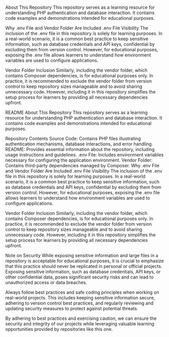 
About This Repository
This repository serves as a learning resource for understanding PHP authentication and database interaction. It contains code examples and demonstrations intended for educational purposes.

Why .env File and Vendor Folder Are Included
.env File Visibility
The inclusion of the .env file in this repository is solely for learning purposes. In a real-world scenario, it is a common best practice to keep sensitive information, such as database credentials and API keys, confidential by excluding them from version control. However, for educational purposes, exposing the .env file allows learners to understand how environment variables are used to configure applications.

Vendor Folder Inclusion
Similarly, including the vendor folder, which contains Composer dependencies, is for educational purposes only. In practice, it is recommended to exclude the vendor folder from version control to keep repository sizes manageable and to avoid sharing unnecessary code. However, including it in this repository simplifies the setup process for learners by providing all necessary dependencies upfront.



README
About This Repository
This repository serves as a learning resource for understanding PHP authentication and database interaction. It contains code examples and demonstrations intended for educational purposes.

Repository Contents
Source Code: Contains PHP files illustrating authentication mechanisms, database interactions, and error handling.
README: Provides essential information about the repository, including usage instructions and guidelines.
.env File: Includes environment variables necessary for configuring the application environment.
Vendor Folder: Contains third-party dependencies managed by Composer.
Why .env File and Vendor Folder Are Included
.env File Visibility
The inclusion of the .env file in this repository is solely for learning purposes. In a real-world scenario, it is a common best practice to keep sensitive information, such as database credentials and API keys, confidential by excluding them from version control. However, for educational purposes, exposing the .env file allows learners to understand how environment variables are used to configure applications.

Vendor Folder Inclusion
Similarly, including the vendor folder, which contains Composer dependencies, is for educational purposes only. In practice, it is recommended to exclude the vendor folder from version control to keep repository sizes manageable and to avoid sharing unnecessary code. However, including it in this repository simplifies the setup process for learners by providing all necessary dependencies upfront.

Note on Security
While exposing sensitive information and large files in a repository is acceptable for educational purposes, it is crucial to emphasize that this practice should never be replicated in personal or official projects. Exposing sensitive information, such as database credentials, API keys, or other confidential data, poses significant security risks and can lead to unauthorized access or data breaches.

Always follow best practices and safe coding principles when working on real-world projects. This includes keeping sensitive information secure, adhering to version control best practices, and regularly reviewing and updating security measures to protect against potential threats.

By adhering to best practices and exercising caution, we can ensure the security and integrity of our projects while leveraging valuable learning opportunities provided by repositories like this one.
